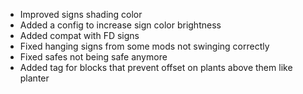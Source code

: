 - Improved signs shading color
- Added a config to increase sign color brightness
- Added compat with FD signs
- Fixed hanging signs from some mods not swinging correctly
- Fixed safes not being safe anymore
- Added tag for blocks that prevent offset on plants above them like planter